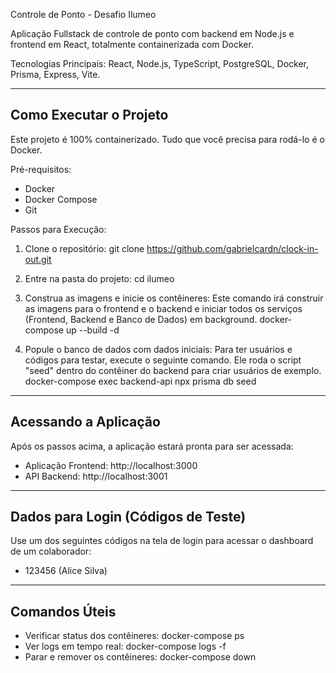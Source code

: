 Controle de Ponto - Desafio Ilumeo

Aplicação Fullstack de controle de ponto com backend em Node.js e frontend em React, totalmente containerizada com Docker.

Tecnologias Principais: React, Node.js, TypeScript, PostgreSQL, Docker, Prisma, Express, Vite.

-----------------------------------
Como Executar o Projeto
-----------------------------------

Este projeto é 100% containerizado. Tudo que você precisa para rodá-lo é o Docker.

Pré-requisitos:
- Docker
- Docker Compose
- Git

Passos para Execução:

1. Clone o repositório:
git clone https://github.com/gabrielcardn/clock-in-out.git

2. Entre na pasta do projeto:
cd ilumeo

3. Construa as imagens e inicie os contêineres:
Este comando irá construir as imagens para o frontend e o backend e iniciar todos os serviços (Frontend, Backend e Banco de Dados) em background.
docker-compose up --build -d

4. Popule o banco de dados com dados iniciais:
Para ter usuários e códigos para testar, execute o seguinte comando. Ele roda o script "seed" dentro do contêiner do backend para criar usuários de exemplo.
docker-compose exec backend-api npx prisma db seed

-----------------------------------
Acessando a Aplicação
-----------------------------------

Após os passos acima, a aplicação estará pronta para ser acessada:

- Aplicação Frontend: http://localhost:3000
- API Backend: http://localhost:3001

-----------------------------------
Dados para Login (Códigos de Teste)
-----------------------------------

Use um dos seguintes códigos na tela de login para acessar o dashboard de um colaborador:

- 123456 (Alice Silva)

-----------------------------------
Comandos Úteis
-----------------------------------

- Verificar status dos contêineres: docker-compose ps
- Ver logs em tempo real: docker-compose logs -f
- Parar e remover os contêineres: docker-compose down